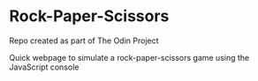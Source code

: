 # Rock-Paper-Scissors
Repo created as part of The Odin Project

Quick webpage to simulate a rock-paper-scissors game using the JavaScript console
